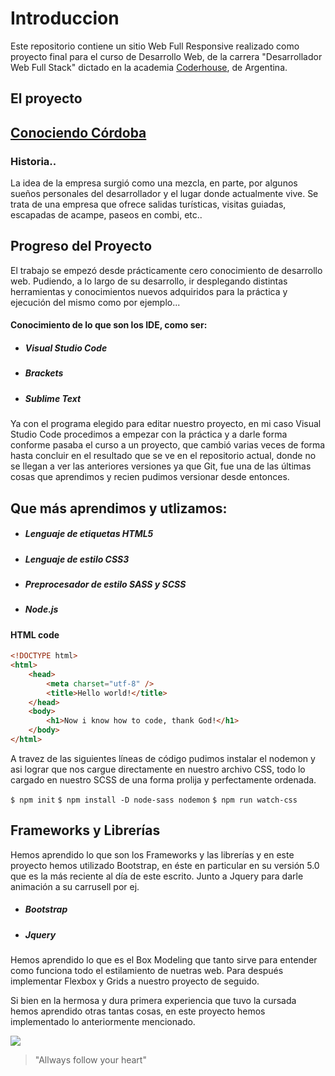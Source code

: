 # Introduccion

Este repositorio contiene un sitio Web Full Responsive realizado como proyecto final para el curso de Desarrollo Web, de la carrera "Desarrollador Web Full Stack" dictado en la academia [Coderhouse](https://www.coderhouse.com/), de Argentina.

## El proyecto

## [Conociendo Córdoba](https://ijvas.github.io/conociendo_cordoba-vasconcel/)
### Historia..

La idea de la empresa surgió como una mezcla, en parte, por algunos sueños personales del desarrollador y el lugar donde actualmente vive. Se trata de una empresa que ofrece salidas turísticas, visitas guiadas, escapadas de acampe, paseos en combi, etc..

## Progreso del Proyecto

El trabajo se empezó desde prácticamente cero conocimiento de desarrollo web.  Pudiendo, a lo largo de su desarrollo, ir desplegando distintas herramientas y conocimientos nuevos adquiridos para la práctica y ejecución del mismo como por ejemplo...

#### Conocimiento de lo que son los IDE, como ser:

* ##### Visual Studio Code
* ##### Brackets
* ##### Sublime Text

Ya con el programa elegido para editar nuestro proyecto, en mi caso Visual Studio Code procedimos a empezar con la práctica y a darle forma conforme pasaba el curso a un proyecto, que cambió varias veces de forma hasta concluir en el resultado que se ve en el repositorio actual, donde no se llegan a ver las anteriores versiones ya que Git, fue una de las últimas cosas que aprendimos y recien pudimos versionar desde entonces.

## Que más aprendimos y utlizamos:

* ##### Lenguaje de etiquetas HTML5
* ##### Lenguaje de estilo CSS3
* ##### Preprocesador de estilo SASS y SCSS
* ##### Node.js 

#### HTML code

```html
<!DOCTYPE html>
<html>
    <head>
        <meta charset="utf-8" />
        <title>Hello world!</title>
    </head>
    <body>
        <h1>Now i know how to code, thank God!</h1>
    </body>
</html>
```


A travez de las siguientes líneas de código pudimos instalar el nodemon y asi lograr que nos cargue directamente en nuestro archivo CSS, todo lo cargado en nuestro SCSS de una forma prolija y perfectamente ordenada.

`$ npm init`
`$ npm install -D node-sass nodemon`
`$ npm run watch-css`

## Frameworks y Librerías

Hemos aprendido lo que son los Frameworks y las librerías y en este proyecto hemos utilizado Bootstrap, en éste en particular en su versión 5.0 que es la más reciente al día de este escrito. Junto a Jquery para darle animación a su carrusell por ej.

* ##### Bootstrap
* ##### Jquery

Hemos aprendido lo que es el Box Modeling que tanto sirve para entender como funciona todo el estilamiento de nuetras web. Para después implementar Flexbox y Grids a nuestro proyecto de seguido.

Si bien en la hermosa y dura primera experiencia que tuvo la cursada hemos aprendido otras tantas cosas, en este proyecto hemos implementado lo anteriormente mencionado.

![](https://pandao.github.io/editor.md/examples/images/4.jpg)

> "Allways follow your heart"
